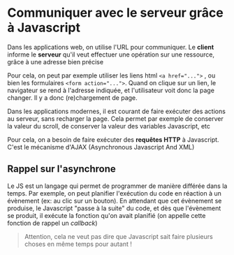 # Communiquer avec le serveur grâce à Javascript

Dans les applications web, on utilise l'URL pour communiquer. Le **client** informe le **serveur** qu'il veut effectuer une opération sur une ressource, grâce à une adresse bien précise

Pour cela, on peut par exemple utiliser les liens html `<a href="...">` , ou bien les formulaires `<form action="...">`. Quand on clique sur un lien, le navigateur se rend à l'adresse indiquée, et l'utilisateur voit donc la page changer. Il y a donc (re)chargement de page.

Dans les applications modernes, il est courant de faire exécuter des actions au serveur, sans recharger la page. Cela permet par exemple de conserver la valeur du scroll, de conserver la valeur des variables Javascript, etc

Pour cela, on a besoin de faire exécuter des **requêtes HTTP** à Javascript. C'est le mécanisme d'AJAX (Asynchronous Javascript And XML)

## Rappel sur l'asynchrone

Le JS est un langage qui permet de programmer de manière différée dans la temps.
Par exemple, on peut planifier l'exécution du code en réaction à un évènement (ex: au clic sur un bouton). En attendant que cet évènement se produise, le Javascript "passe à la suite" du code, et dès que l'évènement se produit, il exécute la fonction qu'on avait planifié (on appelle cette fonction de rappel un _callback_) 

> Attention, cela ne veut pas dire que Javascript sait faire plusieurs choses en même temps pour autant !


